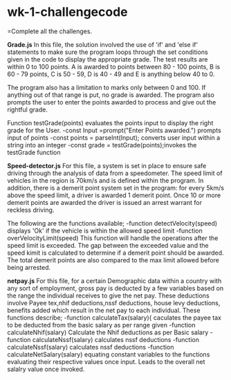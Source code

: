 # wk-1-challengecode
=Complete all the challenges.

**Grade.js**
In this file, the solution involved the use of 'if' and 'else if' statements to make sure the program loops through the set conditions given in the code to display the appropriate grade. The test results are within 0 to 100 points. A is awarded to points between 80 - 100 points, B is 60 - 79 points, C is 50 - 59, D is 40 - 49 and E is anything below 40 to 0. 

The program also has a limitation to marks only between 0 and 100. If anything out of that range is put, no grade is awarded. The program also prompts the user to enter the points awarded to process and give out the rightful grade.

Function testGrade(points) evaluates the points input to display the right grade for the User.
          -const Input =prompt("Enter Points awarded.") prompts input of points
          -const points = parseInt(Input); converts user input within a string into an integer
          -const grade = testGrade(points);invokes the testGrade function

**Speed-detector.js**
For this file, a system is set in place to ensure safe driving through the analysis of data from a speedometer. The speed limit of vehicles in the region is 70km/s and is defined within the program. In addition, there is a demerit point system set in the program: for every 5km/s above the speed limit, a driver is awarded 1 demerit point. Once 10 or more demerit points are awarded the driver is issued an arrest warrant for reckless driving.

The following are the functions available;
-function detectVelocity(speed) 
  displays 'Ok' if the vehicle is within the allowed speed limit
-function overVelocityLimit(speed)
This function will handle the operations after the speed limit is exceeded. The gap between the exceeded value and the speed kimit is calculated to determine if a demerit point should be awarded. The total demerit points are also compared to the max limit allowed before being arrested.

**netpay.js**
For this file, for a certain Demographic data within a country with any sort of employment, gross pay is deducted by a few variables based on the range the individual receives to give the net pay. These deductions involve Payee tex,nhif deductions,nssf deductions, house levy deductions, benefits added which result in the net pay to each individual.
These functions describe;
-function calculateTax(salary){
caculates the payee tax to be deducted from the basic salary as per range given
-function calculateNhif(salary) 
Calculate the Nhif deductions as per Basic salary
-function calculateNssf(salary) 
calculates nssf deductions
-function calculateNssf(salary) 
calculates nssf deductions
-function calculateNetSalary(salary) 
equating constant variables to the functions evaluating their respective values once input. Leads to the overall net salalry value once invoked.
